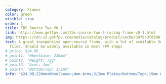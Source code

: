 ```yaml
---
category: Frames
color: green
visible: true
order: 1
title: TBS Source Two V0.1
link: https://www.getfpv.com/tbs-source-two-5-racing-frame-v0-1.html
img: https://cdn-v2.getfpv.com/media/catalog/product/cache/3979b3fd908fbb12b31974edb6316b2e/d/s/dsc01422-ga.jpg
text: A great inexpensive open-source frame, with a lot of available 3d print
  files. Should be widely available in most FPV shops
# price: $24.99
# point1: "Wheelbase: 220mm"
# point2: "Weight: 72g"
# point3: "Arms: 4mm"
# point4: "Bottom/Top: 3/2mm"
info: "$24.99;220mm<Wheelbase>;4mm Arms;3/2mm Plates<Bottom/Top>;19mm Cams;30x30/20x20 Stacks;72g"
---
```

